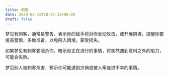 ```yaml
---
title: 刺客
date: 2020-02-15T20:54:12+08:00
draft: false
---
```


梦见有刺客，通常是警告，表示你的敌手将对你发动攻击，或开展阴谋，提醒你要提高警惕，多做准备，以免陷入困境，蒙受损失。

如果梦见有刺客要暗杀你，暗示你正在进行的事情，将突然遇到意料之外的阻力，可能会失败。

梦见别人被刺客杀害，预示你可能遇到灾祸或被人牵连进不幸的事情。

